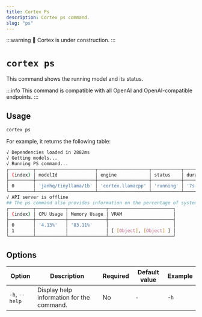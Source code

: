 ```yaml
---
title: Cortex Ps
description: Cortex ps command.
slug: "ps"
---
```


:::warning
🚧 Cortex is under construction.
:::

# `cortex ps`

This command shows the running model and its status.

:::info
This command is compatible with all OpenAI and OpenAI-compatible endpoints.
:::

## Usage

```bash
cortex ps
```

For example, it returns the following table:

```bash
√ Dependencies loaded in 2882ms
√ Getting models...
√ Running PS command...
┌─────────┬──────────────────────┬───────────────────┬───────────┬──────────┬─────┬──────┐
│ (index) │ modelId              │ engine            │ status    │ duration │ ram │ vram │
├─────────┼──────────────────────┼───────────────────┼───────────┼──────────┼─────┼──────┤
│ 0       │ 'janhq/tinyllama/1b' │ 'cortex.llamacpp' │ 'running' │ '7s'     │ '-' │ '-'  │
└─────────┴──────────────────────┴───────────────────┴───────────┴──────────┴─────┴──────┘
√ API server is offline
## The ps command also provides information on the percentage of system resources being used.
┌─────────┬───────────┬──────────────┬────────────────────────┐
│ (index) │ CPU Usage │ Memory Usage │ VRAM                   │
├─────────┼───────────┼──────────────┼────────────────────────┤
│ 0       │ '4.13%'   │ '83.11%'     │                        │
│ 1       │           │              │ [ [Object], [Object] ] │
└─────────┴───────────┴──────────────┴────────────────────────┘
```
## Options

| Option            | Description                                           | Required | Default value | Example     |
|-------------------|-------------------------------------------------------|----------|---------------|-------------|
| `-h`, `--help`      | Display help information for the command.             | No       | -             | `-h`    |